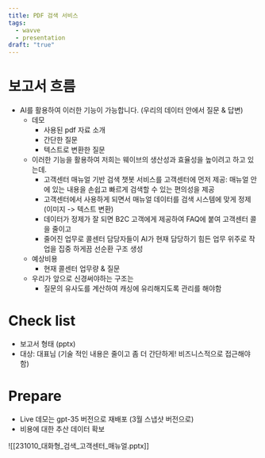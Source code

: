 ```yaml
---
title: PDF 검색 서비스
tags:
  - wavve
  - presentation
draft: "true"
---
```

# 보고서 흐름 
- AI를 활용하여 이러한 기능이 가능합니다. (우리의 데이터 안에서 질문 & 답변)
	- 데모 
		- 사용된 pdf 자료 소개 
		- 간단한 질문
		- 텍스트로 변환한 질문 
	- 이러한 기능을 활용하여 저희는 웨이브의 생산성과 효율성을 높이려고 하고 있는데. 
		- 고객센터 매뉴얼 기반 검색 챗봇 서비스를 고객센터에 먼저 제공: 매뉴얼 안에 있는 내용을 손쉽고 빠르게 검색할 수 있는 편의성을 제공
		- 고객센터에서 사용하게 되면서 매뉴얼 데이터를 검색 시스템에 맞게 정제 (이미지 -> 텍스트 변환)
		- 데이터가 정제가 잘 되면 B2C 고객에게 제공하여 FAQ에 붙여 고객센터 콜을 줄이고
		- 줄어진 업무로 콜센터 담당자들이 AI가 현재 담당하기 힘든 업무 위주로 작업을 집중 하게끔 선순환 구조 생성
	- 예상비용
		- 현재 콜센터 업무량 & 질문 
	- 우리가 앞으로 신경써야하는 구조는
		- 질문의 유사도를 계산하여 캐싱에 유리해지도록 관리를 해야함
# Check list
- 보고서 형태 (pptx)
- 대상: 대표님 (기술 적인 내용은 줄이고 좀 더 간단하게! 비즈니스적으로 접근해야함)
# Prepare
- Live 데모는 gpt-35 버전으로 재배포 (3월 스냅샷 버전으로)
- 비용에 대한 추산 데이터 확보 

![[231010_대화형_검색_고객센터_매뉴얼.pptx]]